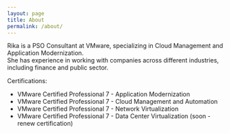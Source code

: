 ```yaml
---
layout: page
title: About
permalink: /about/
---
```


Rika is a PSO Consultant at VMware, specializing in Cloud Management and Application Modernization. </br>She has experience in working with companies across different industries, including finance and public sector. 


Certifications:

* VMware Certified Professional 7 - Application Modernization
* VMware Certified Professional 7 - Cloud Management and Automation 
* VMware Certified Professional 7 - Network Virtualization
* VMware Certified Professional 7 - Data Center Virtualization (soon - renew certification)
